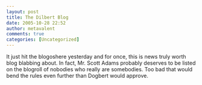 ```yaml
---
layout: post
title: The Dilbert Blog
date: 2005-10-28 22:52
author: metavalent
comments: true
categories: [Uncategorized]
---
```

It just hit the blogoshere yesterday and for once, this is news truly worth blog blabbing about.  In fact, Mr. Scott Adams probably deserves to be listed on the blogroll of nobodies who really are somebodies.  Too bad that would bend the rules even further than Dogbert would approve.
